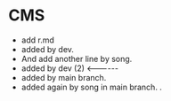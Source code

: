 # CMS

- add r.md
- added by dev.
- And add another line by song.
- added by dev (2) <------
- added by main branch.
- added again by song in main branch.
.
